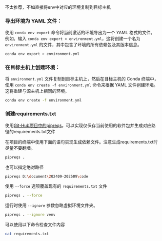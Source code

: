 
不太推荐，不如直接将env中对应的环境复制到目标主机
### **导出环境为 YAML 文件**：

使用 `conda env export` 命令将当前激活的环境导出为一个 YAML 格式的文件。例如，输入 `conda env export > environment.yml`，这将创建一个名为 `environment.yml` 的文件，其中包含了环境的所有依赖包及其版本信息。

```bash
conda env export > environment.yml
```



### **在目标主机上创建环境**：

将 `environment.yml` 文件复制到目标主机上，然后在目标主机的 Conda 终端中，使用 `conda env create -f environment.yml` 命令来根据 YAML 文件创建环境。这将重建与源主机上相同的环境。

```bash
conda env create -f environment.yml
```

### 创建requirements.txt

使用[Git-Hub项目中的pipreqs](https://github.com/bndr/pipreqs)，可以实现仅保存当前使用的软件包并生成对应路径的requirements.txt文件

在项目的终端中使用下面的语句实现生成依赖文件。注意生成requirements.txt时尽量不要翻墙。

```bash
pipreqs .
```

也可以指定绝对路径

```bash
pipreqs D:\document\202409-202509\code
```

使用 `--force` 选项覆盖现有的 `requirements.txt` 文件

```bash
pipreqs . --force
```

运行时使用 `--ignore` 参数忽略虚拟环境文件夹。

```bash
pipreqs . --ignore venv
```

可以使用以下命令检查文件内容

```bash
cat requirements.txt
```
